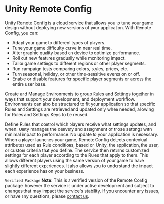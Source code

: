 # Unity Remote Config

Unity Remote Config is a cloud service that allows you to tune your game design without deploying new versions of your application. With Remote Config, you can:

* Adapt your game to different types of players.
* Tune your game difficulty curve in near real time.
* Alter graphic quality based on device to optimize performance.
* Roll out new features gradually while monitoring impact.
* Tailor game settings to different regions or other player segments.
* Run campaign tests comparing colors, styles, prices, etc.
* Turn seasonal, holiday, or other time-sensitive events on or off.
* Enable or disable features for specific player segments or across the entire user base.

Create and Manage Environments to group Rules and Settings together in ways that support your development, and deployment workflow. Environments can also be structured to fit your application so that specific Rules and Settings are retrieved and updated only when needed, allowing for Rules and Settings Keys to be reused.

Define Rules that control which players receive what settings updates, and when. Unity manages the delivery and assignment of those settings with minimal impact to performance. No update to your application is necessary. When a player launches your game, Remote Config detects contextual attributes used as Rule conditions, based on Unity, the application, the user, or custom criteria that you define. The service then returns customized settings for each player according to the Rules that apply to them. This allows different players using the same version of your game to have slightly different experiences. It also allows you to understand the impact each experience has on your business.

`Verified Package`
**Note**: This is a verified version of the Remote Config package, however the service is under active development and subject to changes that may impact the service's stability. If you encounter any issues, or have any questions, please [contact us](mailto:remote-config@unity3d.com).
